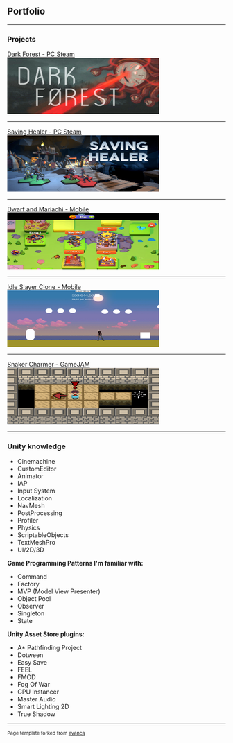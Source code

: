 ## Portfolio

---

### Projects

[Dark Forest - PC Steam](/darkForest)
<img src="images/dark_forest616.png?raw=true" width="350" height="130"/>

---
[Saving Healer - PC Steam](/savingHealer)
<img src="images/savingHealer_616.png?raw=true" width="350" height="130"/>

---
[Dwarf and Mariachi - Mobile](/dwarf)
<img src="images/dwarfMaraichi.png?raw=true" width="350" height="130"/>

---
[Idle Slayer Clone - Mobile](/idleSlayer)
<img src="images/idleSlayerClone.png?raw=true" width="350" height="130"/>

---
[Snaker Charmer - GameJAM](/snakeCharmer)
<img src="images/snakeCharmer.png?raw=true" width="350" height="130"/>

---

### Unity knowledge

- Cinemachine
- CustomEditor
- Animator
- IAP
- Input System 
- Localization 
- NavMesh
- PostProcessing
- Profiler
- Physics
- ScriptableObjects
- TextMeshPro
- UI/2D/3D

**Game Programming Patterns I'm familiar with:**

- Command
- Factory
- MVP (Model View Presenter)
- Object Pool
- Observer
- Singleton 
- State
 
**Unity Asset Store plugins:**

- A* Pathfinding Project
- Dotween
- Easy Save
- FEEL
- FMOD
- Fog Of War
- GPU Instancer
- Master Audio
- Smart Lighting 2D
- True Shadow

---
<p style="font-size:11px">Page template forked from <a href="https://github.com/evanca/quick-portfolio">evanca</a></p>
<!-- Remove above link if you don't want to attibute -->
